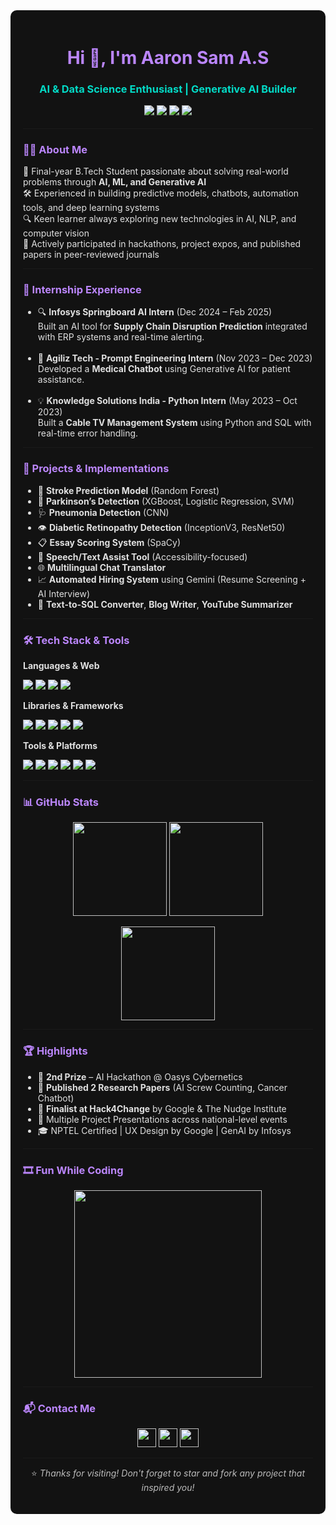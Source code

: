 <div style="background-color:#121212; color:#e0e0e0; padding: 20px; border-radius: 10px;">

<h1 align="center" style="color:#BB86FC;">Hi 👋, I'm Aaron Sam A.S</h1>
<h3 align="center" style="color:#03DAC6;">AI & Data Science Enthusiast | Generative AI Builder 

<p align="center">
  <a href="https://github.com/AaronSam-30052003">
    <img src="https://img.shields.io/github/followers/AaronSam-30052003?label=GitHub&style=social" />
  </a>
  <a href="mailto:aaronvsam289@gmail.com">
    <img src="https://img.shields.io/badge/Gmail-D14836?style=flat&logo=gmail&logoColor=white" />
  </a>
  <a href="https://www.linkedin.com/in/aaron-sam-31054522b/">
    <img src="https://img.shields.io/badge/LinkedIn-blue?logo=linkedin&style=flat" />
  </a>
  <a href="[https://aaronsam-30052003.github.io/as_portfolio/](https://aaronsam-30052003.github.io/AS_Portfolio/)">
    <img src="https://img.shields.io/badge/Portfolio-Click%20Here-brightgreen?style=flat" />
  </a>
</p>

---

<h3 style="color:#BB86FC;">👨‍💻 About Me</h3>

<p>🚀 Final-year B.Tech Student passionate about solving real-world problems through <b>AI, ML, and Generative AI</b><br/>
🛠️ Experienced in building predictive models, chatbots, automation tools, and deep learning systems<br/>
🔍 Keen learner always exploring new technologies in AI, NLP, and computer vision<br/>
📌 Actively participated in hackathons, project expos, and published papers in peer-reviewed journals</p>

---

<h3 style="color:#BB86FC;">💼 Internship Experience</h3>

<ul>
  <li>🔍 <b>Infosys Springboard AI Intern</b> (Dec 2024 – Feb 2025)<br/>
  Built an AI tool for <b>Supply Chain Disruption Prediction</b> integrated with ERP systems and real-time alerting.</li><br/>

  <li>🤖 <b>Agiliz Tech - Prompt Engineering Intern</b> (Nov 2023 – Dec 2023)<br/>
  Developed a <b>Medical Chatbot</b> using Generative AI for patient assistance.</li><br/>

  <li>💡 <b>Knowledge Solutions India - Python Intern</b> (May 2023 – Oct 2023)<br/>
  Built a <b>Cable TV Management System</b> using Python and SQL with real-time error handling.</li>
</ul>

---

<h3 style="color:#BB86FC;">🚀 Projects & Implementations</h3>

<ul>
  <li>🧠 <b>Stroke Prediction Model</b> (Random Forest)</li>
  <li>🧠 <b>Parkinson’s Detection</b> (XGBoost, Logistic Regression, SVM)</li>
  <li>🩺 <b>Pneumonia Detection</b> (CNN)</li>
  <li>👁️ <b>Diabetic Retinopathy Detection</b> (InceptionV3, ResNet50)</li>
  <li>📋 <b>Essay Scoring System</b> (SpaCy)</li>
  <li>📢 <b>Speech/Text Assist Tool</b> (Accessibility-focused)</li>
  <li>🌐 <b>Multilingual Chat Translator</b></li>
  <li>📈 <b>Automated Hiring System</b> using Gemini (Resume Screening + AI Interview)</li>
  <li>🧩 <b>Text-to-SQL Converter</b>, <b>Blog Writer</b>, <b>YouTube Summarizer</b></li>
</ul>

---

<h3 style="color:#BB86FC;">🛠️ Tech Stack & Tools</h3>

<b>Languages & Web</b><br/>
<p>
  <img src="https://img.shields.io/badge/Python-3670A0?style=for-the-badge&logo=python&logoColor=ffdd54" />
  <img src="https://img.shields.io/badge/HTML5-e34c26?style=for-the-badge&logo=html5&logoColor=white"/>
  <img src="https://img.shields.io/badge/CSS3-264de4?style=for-the-badge&logo=css3&logoColor=white"/>
  <img src="https://img.shields.io/badge/JavaScript-f0db4f?style=for-the-badge&logo=javascript&logoColor=black"/>
</p>

<b>Libraries & Frameworks</b><br/>
<p>
  <img src="https://img.shields.io/badge/TensorFlow-FF6F00?style=for-the-badge&logo=tensorflow&logoColor=white"/>
  <img src="https://img.shields.io/badge/PyTorch-EE4C2C?style=for-the-badge&logo=pytorch&logoColor=white"/>
  <img src="https://img.shields.io/badge/OpenCV-5C3EE8?style=for-the-badge&logo=opencv&logoColor=white"/>
  <img src="https://img.shields.io/badge/Scikit--Learn-F7931E?style=for-the-badge&logo=scikit-learn&logoColor=white"/>
  <img src="https://img.shields.io/badge/SpaCy-009688?style=for-the-badge&logo=spacy&logoColor=white"/>
</p>

<b>Tools & Platforms</b><br/>
<p>
  <img src="https://img.shields.io/badge/MySQL-00758F?style=for-the-badge&logo=mysql&logoColor=white"/>
  <img src="https://img.shields.io/badge/MS%20SQL%20Server-CC2927?style=for-the-badge&logo=microsoft%20sql%20server&logoColor=white"/>
  <img src="https://img.shields.io/badge/MongoDB-47A248?style=for-the-badge&logo=mongodb&logoColor=white"/>
  <img src="https://img.shields.io/badge/Git-F05032?style=for-the-badge&logo=git&logoColor=white"/>
  <img src="https://img.shields.io/badge/GitHub-181717?style=for-the-badge&logo=github&logoColor=white"/>
  <img src="https://img.shields.io/badge/VS%20Code-007ACC?style=for-the-badge&logo=visual-studio-code&logoColor=white"/>
</p>

---

<h3 style="color:#BB86FC;">📊 GitHub Stats</h3>

<p align="center">
  <img src="https://github-readme-stats.vercel.app/api?username=AaronSam-30052003&show_icons=true&theme=radical" height="150"/>
  <img src="https://github-readme-streak-stats.herokuapp.com/?user=AaronSam-30052003&theme=radical" height="150"/>
</p>

<p align="center">
  <img src="https://github-readme-stats.vercel.app/api/top-langs/?username=AaronSam-30052003&layout=compact&theme=radical" height="150"/>
</p>

---

<h3 style="color:#BB86FC;">🏆 Highlights</h3>

<ul>
  <li>🥈 <b>2nd Prize</b> – AI Hackathon @ Oasys Cybernetics</li>
  <li>🏅 <b>Published 2 Research Papers</b> (AI Screw Counting, Cancer Chatbot)</li>
  <li>🧠 <b>Finalist at Hack4Change</b> by Google & The Nudge Institute</li>
  <li>🎤 Multiple Project Presentations across national-level events</li>
  <li>🎓 NPTEL Certified | UX Design by Google | GenAI by Infosys</li>
</ul>

---

<h3 style="color:#BB86FC;">🎞️ Fun While Coding</h3>

<p align="center">
  <img src="https://media.giphy.com/media/qgQUggAC3Pfv687qPC/giphy.gif" width="300" />
</p>

---

<h3 style="color:#BB86FC;">📬 Contact Me</h3>

<p align="center">
  <a href="mailto:aaronvsam289@gmail.com"><img src="https://img.icons8.com/fluency/48/gmail.png" width="30"/></a>
  <a href="https://www.linkedin.com/in/aaron-sam-31054522b/"><img src="https://img.icons8.com/fluency/48/linkedin.png" width="30"/></a>
  <a href="https://github.com/AaronSam-30052003"><img src="https://img.icons8.com/ios-filled/50/000000/github.png" width="30"/></a>
</p>

---

<p align="center" style="color:#BBBBBB;">
⭐ <i>Thanks for visiting! Don't forget to star and fork any project that inspired you!</i>
</p>

</div>
